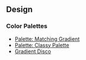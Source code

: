 ## Design

### Color Palettes

- [Palette: Matching Gradient](https://mycolor.space/?hex=%235EC2BD&sub=1)
- [Palette: Classy Palette](https://mycolor.space/?hex=%23008782&sub=1)
- [Gradient Disco](https://uigradients.com/#Disco)